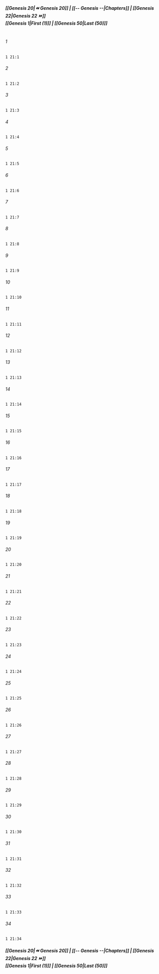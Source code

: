 
##### **[[Genesis 20|⏪ Genesis 20]] | [[-- Genesis --|Chapters]] | [[Genesis 22|Genesis 22 ⏩]]**<br>**[[Genesis 1|First (1)]] | [[Genesis 50|Last (50)]]**<br><br>

###### 1
``` verse
1 21:1
```
###### 2
``` verse
1 21:2
```
###### 3
``` verse
1 21:3
```
###### 4
``` verse
1 21:4
```
###### 5
``` verse
1 21:5
```
###### 6
``` verse
1 21:6
```
###### 7
``` verse
1 21:7
```
###### 8
``` verse
1 21:8
```
###### 9
``` verse
1 21:9
```
###### 10
``` verse
1 21:10
```
###### 11
``` verse
1 21:11
```
###### 12
``` verse
1 21:12
```
###### 13
``` verse
1 21:13
```
###### 14
``` verse
1 21:14
```
###### 15
``` verse
1 21:15
```
###### 16
``` verse
1 21:16
```
###### 17
``` verse
1 21:17
```
###### 18
``` verse
1 21:18
```
###### 19
``` verse
1 21:19
```
###### 20
``` verse
1 21:20
```
###### 21
``` verse
1 21:21
```
###### 22
``` verse
1 21:22
```
###### 23
``` verse
1 21:23
```
###### 24
``` verse
1 21:24
```
###### 25
``` verse
1 21:25
```
###### 26
``` verse
1 21:26
```
###### 27
``` verse
1 21:27
```
###### 28
``` verse
1 21:28
```
###### 29
``` verse
1 21:29
```
###### 30
``` verse
1 21:30
```
###### 31
``` verse
1 21:31
```
###### 32
``` verse
1 21:32
```
###### 33
``` verse
1 21:33
```
###### 34
``` verse
1 21:34
```

##### **[[Genesis 20|⏪ Genesis 20]] | [[-- Genesis --|Chapters]] | [[Genesis 22|Genesis 22 ⏩]]**<br>**[[Genesis 1|First (1)]] | [[Genesis 50|Last (50)]]**
